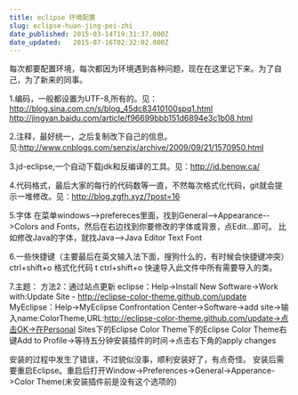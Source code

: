 ```yaml
---
title: eclipse 环境配置
slug: eclipse-huan-jing-pei-zhi
date_published: 2015-03-14T19:31:37.000Z
date_updated:   2015-07-16T02:32:02.000Z
---
```


每次都要配置环境，每次都因为环境遇到各种问题，现在在这里记下来。为了自己，为了新来的同事。

1.编码，一般都设置为UTF-8,所有的。见：http://blog.sina.com.cn/s/blog_45dc83410100spq1.html
http://jingyan.baidu.com/article/f96699bbb151d6894e3c1b08.html

2.注释，最好统一，之后复制改下自己的信息。见:http://www.cnblogs.com/senzjx/archive/2009/09/21/1570950.html

3.jd-eclipse,一个自动下载jdk和反编译的工具。见：http://jd.benow.ca/

4.代码格式，最后大家的每行的代码数等一直，不然每次格式化代码，git就会提示一堆修改。见：http://blog.zgfh.xyz/?post=16

5.字体 
在菜单windows-->prefereces里面，找到General-->Appearance-->Colors and Fonts，然后在右边找到你要修改的字体或背景，点Edit...即可。
比如修改Java的字体，就找Java-->Java Editor Text Font

6.一些快捷键（主要最后在英文输入法下面，搜狗什么的，有时候会快捷键冲突）
ctrl+shift+o 格式化代码  t
ctrl+shift+o 快速导入此文件中所有需要导入的类。  

7.主题：
方法2：通过站点更新
eclipse：Help->Install New Software->Work with:Update Site - http://eclipse-color-theme.github.com/update
MyEclipse：Help->MyEclipse Confrontation Center->Software->add site->输入name:ColorTheme,URL:http://eclipse-color-theme.github.com/update->点击OK->在Personal Sites下的Eclipse Color Theme下的Eclipse Color Theme右键Add to Profile->等待五分钟安装插件的时间->点击右下角的apply changes
 
安装的过程中发生了错误，不过貌似没事，顺利安装好了，有点奇怪。
安装后需要重启Eclipse。重启后打开Window->Preferences->General->Apperance->Color Theme(未安装插件前是没有这个选项的)
